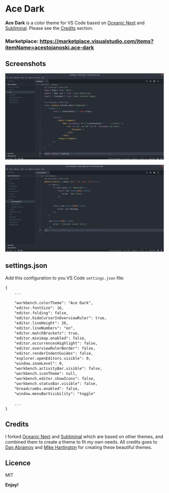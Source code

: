 # Ace Dark

**Ace Dark** is a color theme for VS Code based on [Oceanic Next](https://github.com/mhartington/vscode-oceanicnext) and [Subliminal](https://github.com/gaearon/subliminal). Please see the [Credits](#credits) section.

### Marketplace: https://marketplace.visualstudio.com/items?itemName=acestojanoski.ace-dark

## Screenshots

![Screenshot](screenshots/Selection_001.png)


![Screenshot](screenshots/Selection_002.png)

## settings.json

Add this configuration to you VS Code `settings.json` file:
```
{
    ...

    "workbench.colorTheme": "Ace Dark",
    "editor.fontSize": 16,
    "editor.folding": false,
    "editor.hideCursorInOverviewRuler": true,
    "editor.lineHeight": 26,
    "editor.lineNumbers": "on",
    "editor.matchBrackets": true,
    "editor.minimap.enabled": false,
    "editor.occurrencesHighlight": false,
    "editor.overviewRulerBorder": false,
    "editor.renderIndentGuides": false,
    "explorer.openEditors.visible": 0,
    "window.zoomLevel": 0,
    "workbench.activityBar.visible": false,
    "workbench.iconTheme": null,
    "workbench.editor.showIcons": false,
    "workbench.statusBar.visible": false,
    "breadcrumbs.enabled": false,
    "window.menuBarVisibility": "toggle"

    ...
}
```

## Credits

I forked [Oceanic Next](https://github.com/mhartington/vscode-oceanicnext) and [Subliminal](https://github.com/gaearon/subliminal) which are based on other themes, and combined them to create a theme to fit my own needs. All credits goes to [Dan Abramov](https://github.com/gaearon) and [Mike Hartington](https://github.com/mhartington) for creating these beautiful themes.

## Licence
MIT


**Enjoy!**
